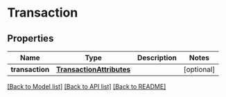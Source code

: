 # Transaction

## Properties
Name | Type | Description | Notes
------------ | ------------- | ------------- | -------------
**transaction** | [**TransactionAttributes**](TransactionAttributes.md) |  | [optional] 

[[Back to Model list]](../README.md#documentation-for-models) [[Back to API list]](../README.md#documentation-for-api-endpoints) [[Back to README]](../README.md)



